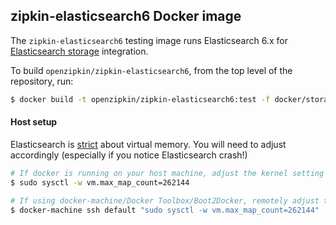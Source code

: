 ## zipkin-elasticsearch6 Docker image

The `zipkin-elasticsearch6` testing image runs Elasticsearch 6.x for [Elasticsearch storage](../../../zipkin-storage/elasticsearch)
integration.

To build `openzipkin/zipkin-elasticsearch6`, from the top level of the repository, run:
```bash
$ docker build -t openzipkin/zipkin-elasticsearch6:test -f docker/storage/elasticsearch6/Dockerfile .
```

#### Host setup
Elasticsearch is [strict](https://github.com/docker-library/docs/tree/master/elasticsearch#host-setup)
about virtual memory. You will need to adjust accordingly (especially if you notice Elasticsearch crash!)

```bash
# If docker is running on your host machine, adjust the kernel setting directly
$ sudo sysctl -w vm.max_map_count=262144

# If using docker-machine/Docker Toolbox/Boot2Docker, remotely adjust the same
$ docker-machine ssh default "sudo sysctl -w vm.max_map_count=262144"
```

